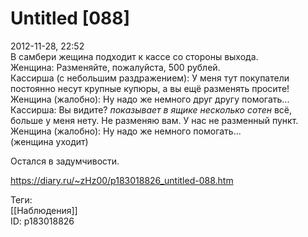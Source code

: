 Untitled [088]
===============

   
 2012-11-28, 22:52   
  В самбери жещина подходит к кассе со стороны выхода.   
 Женщина: Разменяйте, пожалуйста, 500 рублей.   
 Кассирша (с небольшим раздражением): У меня тут покупатели постоянно несут крупные купюры, а вы ещё разменять просите!   
 Женщина (жалобно): Ну надо же немного друг другу помогать...   
 Кассирша: Вы видите? *показывает в ящике несколько сотен* всё, больше у меня нету. Не разменяю вам. У нас не разменный пункт.   
 Женщина (жалобно): Ну надо же немного помогать...   
 (женщина уходит)   
   
 Остался в задумчивости.   
    
 <https://diary.ru/~zHz00/p183018826_untitled-088.htm>   
   
 Теги:   
 [[Наблюдения]]   
 ID: p183018826